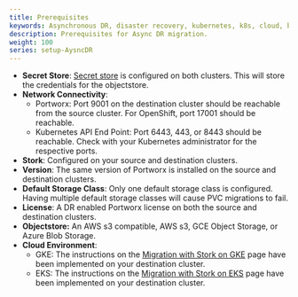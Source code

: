 ```yaml
---
title: Prerequisites  
keywords: Asynchronous DR, disaster recovery, kubernetes, k8s, cloud, backup, restore, snapshot, migration, prerequisite
description: Prerequisites for Async DR migration.
weight: 100
series: setup-AysncDR
---
```


* **Secret Store**: [Secret store](/operations/key-management) is configured on both clusters. This will store the credentials for the objectstore.
* **Network Connectivity**: 
  * Portworx: Port 9001 on the destination cluster should be reachable from the source cluster. For OpenShift, port 17001 should be reachable.
  * Kubernetes API End Point: Port 6443, 443, or 8443 should be reachable. Check with your Kubernetes administrator for the respective ports.
* **Stork**: Configured on your source and destination clusters.
* **Version**: The same version of Portworx is installed on the source and destination clusters. 
* **Default Storage Class**: Only one default storage class is configured. Having multiple default storage classes will cause PVC migrations to fail.
* **License**: A DR enabled Portworx license on both the source and destination clusters.
* **Objectstore:** An AWS s3 compatible, AWS s3, GCE Object Storage, or Azure Blob Storage.
* **Cloud Environment**:
  * GKE: The instructions on the [Migration with Stork on GKE](/operations/operate-kubernetes/migration/gke/) page have been implemented on your destination cluster.
  * EKS: The instructions on the [Migration with Stork on EKS](/operations/operate-kubernetes/migration/eks/) page have been implemented on your destination cluster. 


<!-- We need to revisit what Portworx/Kubernetes version to be included in prereq -->